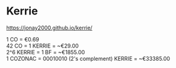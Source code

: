 # Kerrie

https://jonay2000.github.io/kerrie/


1 CO = €0.69  
42 CO = 1 KERRIE = ~€29.00  
2^6 KERRIE = 1 BF = ~€1855.00  
1 COZONAC = 00010010 (2's complement) KERRIE = ~€33385.00
